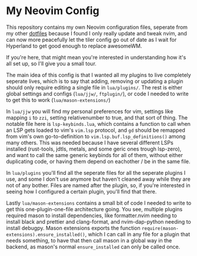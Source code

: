 # My Neovim Config

This repository contains my own Neovim configuration files, seperate from my other [dotfiles](https://github.com/JJWRoeloffs/dotfiles) because I found I only really update and tweak nvim, and can now more peacefully let the tiler config go out of date as I wait for Hyperland to get good enough to replace awesomeWM.

If you're here, that might mean you're interested in understanding how it's all set up, so I'll give you a small tour.

The main idea of this config is that I wanted all my plugins to live completely seperate lives, which is to say that adding, removing or updating a plugin should only require editing a single file in `lua/plugins/`. The rest is either global settings and configs (`lua/jjw/`, `ftplugin/`), or code I needed to write to get this to work (`lua/mason-extensions/`)

In `lua/jjw` you will find my personal preferences for vim, settings like mapping `i` to `zzi`, setting relativenumber to true, and that sort of thing. The notable file here is `lsp-keybinds.lua`, which contains a function to call when an LSP gets loaded to vim's `vim.lsp` protocol, and `gd` should be remapped from vim's own go-to-definition to `vim.lsp.buf.lsp_definitions()` among many others. This was needed because I have several different LSPs installed (rust-tools, jdtls, metals, and some geric ones trough lsp-zero), and want to call the same generic keybinds for all of them, without either duplicating code, or having them depend on eachother / be in the same file.

In `lua/plugins` you'll find all the seperate files for all the seperate plugins I use, and some I don't use anymore but haven't cleaned away while they are not of any bother. Files are named after the plugin, so, if you're interested in seeing how I configured a certain plugin, you'll find that there.

Lastly `lua/mason-extensions` contains a small bit of code I needed to write to get this one-plugin-one-file architecture going. You see, multiple plugins required mason to install dependencies, like formatter.nvim needing to install black and prettier and clang-format, and nvim-dap-python needing to install debugpy. Mason extensions exports the function `require(mason-extensions).ensure_installed()`, which I can call in any file for a plugin that needs something, to have that then call mason in a global way in the backend, as mason's normal `ensure_installed` can only be called once.
